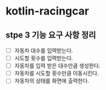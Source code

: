 # kotlin-racingcar

## stpe 3 기능 요구 사항 정리

- [ ] 자동차 대수를 입력받는다.
- [ ] 시도할 횟수를 입력받는다.
- [ ] 자동차를 입력 받은 대수만큼 생성한다.
- [ ] 자동차를 시도할 횟수만큼 이동시킨다.
- [ ] 자동차의 상태를 화면에 출력한다.
